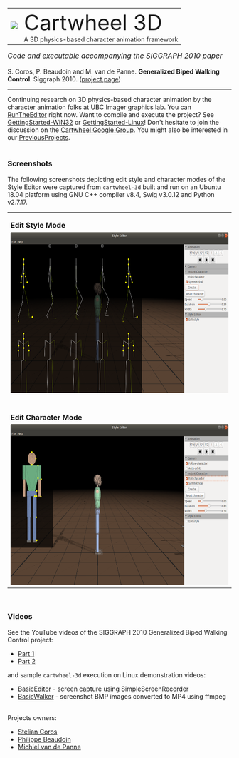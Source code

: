 <!-- allowed_elements ["<div>", "<img>", "<br>", "<table>", "<tr>", "<td>", "<font>", "<i>", "<b>"] -->
 <table border="0" valign="MIDDLE">
  <tr>
   <td>
    <img src="./web/vitruvian-man.jpg" />
   </td>
   <td>
    <font size="8">Cartwheel 3D</font><br>
    A 3D physics-based character animation framework
   </td>
  </tr>
 </table>

 <font size="3"><i>Code and executable accompanying the SIGGRAPH 2010 paper</i></font><br /><br>
S. Coros, P. Beaudoin and M. van de Panne. <b>Generalized Biped Walking Control</b>. Siggraph 2010. ([project page](http://cs.ubc.ca/~van/papers/2010-TOG-gbwc/index.html))

---

Continuing research on 3D physics-based character animation by the character animation folks at UBC Imager graphics lab. You can [RunTheEditor](./wiki/RunTheEditor.md) right now. Want to compile and execute the project? See [GettingStarted-WIN32](./wiki/GettingStarted-WIN32.md) or [GettingStarted-Linux](./wiki/GettingStarted-Linux.md)! Don't hesitate to join the discussion on the [Cartwheel Google Group](https://groups.google.com/g/cartwheel-3d?pli=1). You might also be interested in our [PreviousProjects](./wiki/PreviousProjects.md).<br><br>

### Screenshots ###

The following screenshots depicting edit style and character modes of the Style Editor were captured from `cartwheel-3d` built and run on an Ubuntu 18.04 platform using GNU C++ compiler v8.4, Swig v3.0.12 and Python v2.7.17.

 <div margin="0px" align="left">
  <table border="0" valign="MIDDLE">
   <tr>
    <td>
     <br><font size="3"><b>Edit Style Mode</b></font>
    </td>
   </tr>
   <tr>
    <td>
     <img src="./web/editStyleModeScreenshot.png" width="640" height="360" alt="Cartwheel-3d Edit Style Mode Screenshot"/>
    </td>
   </tr>
   <tr>
    <td>
     <br><font size="3"><b><br>Edit Character Mode</b></font>
    </td>
   </tr>
   <tr>
    <td>
     <img src="./web/editCharacterModeScreenshot.png" width="640" height="360" alt="Cartwheel-3d Edit Character Mode Screenshot"/>
    </td>
   </tr>
  </table>
 </div><br>

### Videos ###

See the YouTube videos of the SIGGRAPH 2010 Generalized Biped Walking Control project:

  * [Part 1](https://www.youtube.com/watch?v=lOxeyyooDmw)
  * [Part 2](https://www.youtube.com/watch?v=MHj8RDfyqP0)

and sample `cartwheel-3d` execution on Linux demonstration videos:

  * [BasicEditor](https://youtu.be/pgX6k8qZzKI) - screen capture using SimpleScreenRecorder
  * [BasicWalker](https://youtu.be/6bCgt1Kw17w) - screenshot BMP images converted to MP4 using ffmpeg<BR><RB>

<br>
Projects owners:

 * [Stelian Coros](http://crl.ethz.ch/people/coros/index.html)
 * [Philippe Beaudoin](https://scholar.google.ca/citations?user=SUbqiqwAAAAJ&hl=en)
 * [Michiel van de Panne](http://cs.ubc.ca/~van)
